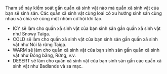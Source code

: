 Tham số này kiểm soát gần quần xã sinh vật nào mà quần xã sinh vật của bạn sẽ sinh sản. Các quần xã sinh vật cùng loại có xu hướng
sinh sản cùng nhau và chia sẻ cùng một nhóm cơ hội khi tạo.

* ICY sẽ làm cho quần xã sinh vật của bạn sinh sản gần quần xã sinh vật như Snowy Taiga.
* COLD sẽ làm cho quần xã sinh vật của bạn sinh sản gần quần xã sinh vật như Núi là rừng Taiga.
* WARM sẽ làm cho quần xã sinh vật của bạn sinh sản gần quần xã sinh vật như Đồng bằng, Rừng, v.v.
* DESERT sẽ làm cho quần xã sinh vật của bạn sinh sản gần các quần xã sinh vật như Badlands và sa mạc.